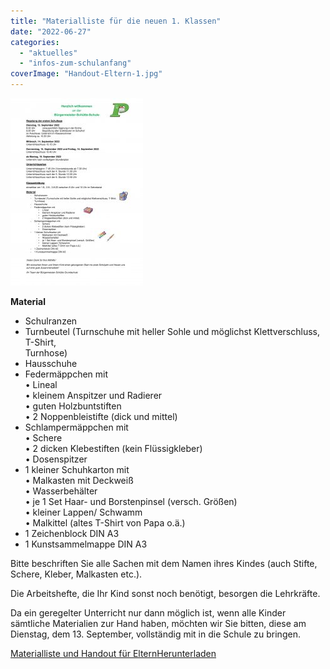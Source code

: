 ```yaml
---
title: "Materialliste für die neuen 1. Klassen"
date: "2022-06-27"
categories: 
  - "aktuelles"
  - "infos-zum-schulanfang"
coverImage: "Handout-Eltern-1.jpg"
---
```


![](images/Handout-Eltern-1-212x300.jpg)

**Material**

- Schulranzen
- Turnbeutel (Turnschuhe mit heller Sohle und möglichst Klettverschluss, T-Shirt,  
    Turnhose)
- Hausschuhe
- Federmäppchen mit  
    • Lineal  
    • kleinem Anspitzer und Radierer  
    • guten Holzbuntstiften  
    • 2 Noppenbleistifte (dick und mittel)
- Schlampermäppchen mit  
    • Schere  
    • 2 dicken Klebestiften (kein Flüssigkleber)  
    • Dosenspitzer
- 1 kleiner Schuhkarton mit  
    • Malkasten mit Deckweiß  
    • Wasserbehälter  
    • je 1 Set Haar- und Borstenpinsel (versch. Größen)  
    • kleiner Lappen/ Schwamm  
    • Malkittel (altes T-Shirt von Papa o.ä.)
- 1 Zeichenblock DIN A3
- 1 Kunstsammelmappe DIN A3

Bitte beschriften Sie alle Sachen mit dem Namen ihres Kindes (auch Stifte, Schere, Kleber, Malkasten etc.).

Die Arbeitshefte, die Ihr Kind sonst noch benötigt, besorgen die Lehrkräfte.

Da ein geregelter Unterricht nur dann möglich ist, wenn alle Kinder sämtliche Materialien zur Hand haben, möchten wir Sie bitten, diese am Dienstag, dem 13. September, vollständig mit in die Schule zu bringen.

[Materialliste und Handout für Eltern](https://volksschule-partenkirchen.de/wp-content/uploads/Handout-Eltern.pdf)[Herunterladen](https://volksschule-partenkirchen.de/wp-content/uploads/Handout-Eltern.pdf)

